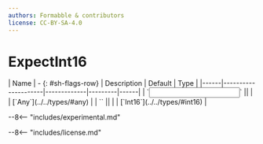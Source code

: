 ```yaml
---
authors: Formabble & contributors
license: CC-BY-SA-4.0
---
```



# ExpectInt16

<div class="sh-parameters" markdown="1">
| Name | - {: #sh-flags-row} | Description | Default | Type |
|------|---------------------|-------------|---------|------|
| `<input>` || | | [`Any`](../../types/#any) |
| `<output>` || | | [`Int16`](../../types/#int16) |

</div>

--8<-- "includes/experimental.md"



--8<-- "includes/license.md"

